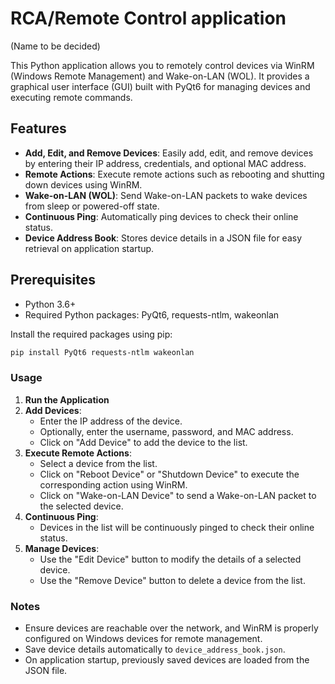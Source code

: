 # RCA/Remote Control application
  (Name to be decided)

This Python application allows you to remotely control devices via WinRM (Windows Remote Management) and Wake-on-LAN (WOL). It provides a graphical user interface (GUI) built with PyQt6 for managing devices and executing remote commands.

## Features

- **Add, Edit, and Remove Devices**: Easily add, edit, and remove devices by entering their IP address, credentials, and optional MAC address.
- **Remote Actions**: Execute remote actions such as rebooting and shutting down devices using WinRM.
- **Wake-on-LAN (WOL)**: Send Wake-on-LAN packets to wake devices from sleep or powered-off state.
- **Continuous Ping**: Automatically ping devices to check their online status.
- **Device Address Book**: Stores device details in a JSON file for easy retrieval on application startup.

## Prerequisites

- Python 3.6+
- Required Python packages: PyQt6, requests-ntlm, wakeonlan

Install the required packages using pip:

```bash
pip install PyQt6 requests-ntlm wakeonlan
```

### Usage

1. **Run the Application**
2. **Add Devices**:
   - Enter the IP address of the device.
   - Optionally, enter the username, password, and MAC address.
   - Click on "Add Device" to add the device to the list.
3. **Execute Remote Actions**:
   - Select a device from the list.
   - Click on "Reboot Device" or "Shutdown Device" to execute the corresponding action using WinRM.
   - Click on "Wake-on-LAN Device" to send a Wake-on-LAN packet to the selected device.
4. **Continuous Ping**:
   - Devices in the list will be continuously pinged to check their online status.
5. **Manage Devices**:
   - Use the "Edit Device" button to modify the details of a selected device.
   - Use the "Remove Device" button to delete a device from the list.

### Notes

- Ensure devices are reachable over the network, and WinRM is properly configured on Windows devices for remote management.
- Save device details automatically to `device_address_book.json`.
- On application startup, previously saved devices are loaded from the JSON file.
